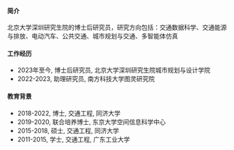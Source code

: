 #### 简介 
 
北京大学深圳研究生院的博士后研究员，研究方向包括：交通数据科学、交通能源与排放、电动汽车、公共交通、城市规划与交通、多智能体仿真

#### 工作经历 

- 2023年至今, 博士后研究员, 北京大学深圳研究生院城市规划与设计学院
- 2022-2023, 助理研究员, 南方科技大学图灵研究院

#### 教育背景 

- 2018-2022, 博士, 交通工程, 同济大学
- 2019-2020, 联合培养博士, 东京大学空间信息科学中心
- 2015-2018, 硕士, 交通工程, 同济大学
- 2011-2015, 学士, 交通工程, 广东工业大学
